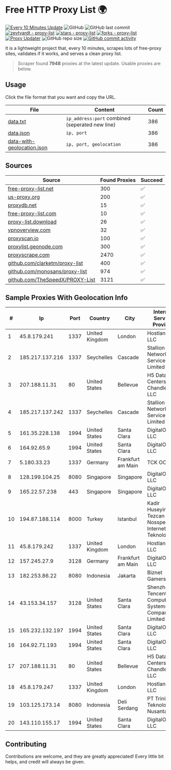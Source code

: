 
# Free HTTP Proxy List 🌍

[![Every 10 Minutes Update](https://github.com/mertguvencli/http-proxy-list/actions/workflows/main.yml/badge.svg?branch=main)](https://github.com/mertguvencli/http-proxy-list/actions/workflows/main.yml)
![GitHub](https://img.shields.io/github/license/mertguvencli/http-proxy-list)
![GitHub last commit](https://img.shields.io/github/last-commit/mertguvencli/http-proxy-list)
[![zevtyardt - proxy-list](https://img.shields.io/static/v1?label=zevtyardt&message=proxy-list&color=blue&logo=github)](https://github.com/zevtyardt/proxy-list "Go to GitHub repo")
[![stars - proxy-list](https://img.shields.io/github/stars/zevtyardt/proxy-list?style=social)](https://github.com/zevtyardt/proxy-list)
[![forks - proxy-list](https://img.shields.io/github/forks/zevtyardt/proxy-list?style=social)](https://github.com/zevtyardt/proxy-list)
[![Proxy Updater](https://github.com/zevtyardt/proxy-list/workflows/Proxy%20Updater/badge.svg)](https://github.com/zevtyardt/proxy-list/actions?query=workflow:"Proxy+Updater")
![GitHub repo size](https://img.shields.io/github/repo-size/zevtyardt/proxy-list)
[![GitHub commit activity](https://img.shields.io/github/commit-activity/m/zevtyardt/proxy-list?logo=commits)](https://github.com/zevtyardt/proxy-list/commits/main)

It is a lightweight project that, every 10 minutes, scrapes lots of free-proxy sites, validates if it works, and serves a clean proxy list.

> Scraper found **7948** proxies at the latest update. Usable proxies are below.

## Usage

Click the file format that you want and copy the URL.

|File|Content|Count|
|----|-------|-----|
|[data.txt](https://raw.githubusercontent.com/mertguvencli/http-proxy-list/main/proxy-list/data.txt)|`ip_address:port` combined (seperated new line)|386|
|[data.json](https://raw.githubusercontent.com/mertguvencli/http-proxy-list/main/proxy-list/data.json)|`ip, port`|386|
|[data-with-geolocation.json](https://raw.githubusercontent.com/mertguvencli/http-proxy-list/main/proxy-list/data-with-geolocation.json)|`ip, port, geolocation`|386|

## Sources

|Source|Found Proxies|Succeed|
|------|-------------|-------|
|[free-proxy-list.net](https://free-proxy-list.net)|300|✅|
|[us-proxy.org](https://www.us-proxy.org)|200|✅|
|[proxydb.net](http://proxydb.net)|15|✅|
|[free-proxy-list.com](https://free-proxy-list.com/?page=&port=&type%5B%5D=http&type%5B%5D=https&up_time=0&search=Search)|10|✅|
|[proxy-list.download](https://www.proxy-list.download/HTTP)|26|✅|
|[vpnoverview.com](https://vpnoverview.com/privacy/anonymous-browsing/free-proxy-servers)|32|✅|
|[proxyscan.io](https://www.proxyscan.io)|100|✅|
|[proxylist.geonode.com](https://proxylist.geonode.com/api/proxy-list?limit=300&page=1&sort_by=lastChecked&sort_type=desc&protocols=http,https)|300|✅|
|[proxyscrape.com](https://api.proxyscrape.com/v2/?request=displayproxies&protocol=http&timeout=10000&country=all&ssl=all&anonymity=all)|2470|✅|
|[github.com/clarketm/proxy-list](https://raw.githubusercontent.com/clarketm/proxy-list/master/proxy-list-raw.txt)|400|✅|
|[github.com/monosans/proxy-list](https://raw.githubusercontent.com/monosans/proxy-list/main/proxies/http.txt)|974|✅|
|[github.com/TheSpeedX/PROXY-List](https://raw.githubusercontent.com/TheSpeedX/PROXY-List/master/http.txt)|3121|✅|


## Sample Proxies With Geolocation Info

|#|Ip|Port|Country|City|Internet Service Provider|
|-|--|----|-------|----|-------------------------|
|1|45.8.179.241|1337|United Kingdom|London|Hostland LLC|
|2|185.217.137.216|1337|Seychelles|Cascade|Stallion Network Services Limited|
|3|207.188.11.31|80|United States|Bellevue|H5 Data Centers - Chandler LLC|
|4|185.217.137.242|1337|Seychelles|Cascade|Stallion Network Services Limited|
|5|161.35.228.138|1994|United States|Santa Clara|DigitalOcean, LLC|
|6|164.92.65.9|1994|United States|Santa Clara|DigitalOcean, LLC|
|7|5.180.33.23|1337|Germany|Frankfurt am Main|TCK OOO|
|8|128.199.104.25|8080|Singapore|Singapore|DigitalOcean, LLC|
|9|165.22.57.238|443|Singapore|Singapore|DigitalOcean, LLC|
|10|194.87.188.114|8000|Turkey|Istanbul|Kadir Huseyin Tezcan Nosspeed Internet Teknolojileri|
|11|45.8.179.242|1337|United Kingdom|London|Hostland LLC|
|12|157.245.27.9|3128|Germany|Frankfurt am Main|DigitalOcean, LLC|
|13|182.253.86.22|8080|Indonesia|Jakarta|Biznet Gamers|
|14|43.153.34.157|3128|United States|Santa Clara|Shenzhen Tencent Computer Systems Company Limited|
|15|165.232.132.197|1994|United States|Santa Clara|DigitalOcean, LLC|
|16|164.92.71.193|1994|United States|Santa Clara|DigitalOcean, LLC|
|17|207.188.11.31|80|United States|Bellevue|H5 Data Centers - Chandler LLC|
|18|45.8.179.247|1337|United Kingdom|London|Hostland LLC|
|19|103.125.173.14|8080|Indonesia|Deli Serdang|PT Trinity Teknologi Nusantara|
|20|143.110.155.17|1994|United States|Santa Clara|DigitalOcean, LLC|



## Contributing

Contributions are welcome, and they are greatly appreciated! Every
little bit helps, and credit will always be given.

